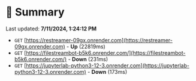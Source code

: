 # 📖 Summary
Last updated: **7/11/2024, 1:24:12 PM**

- `GET` [https://restreamer-09gx.onrender.com](https://restreamer-09gx.onrender.com) - **Up** (22819ms)
- `GET` [https://filestreambot-b5k6.onrender.com/](https://filestreambot-b5k6.onrender.com/) - **Down** (231ms)
- `GET` [https://jupyterlab-python3-12-3.onrender.com](https://jupyterlab-python3-12-3.onrender.com) - **Down** (173ms)
